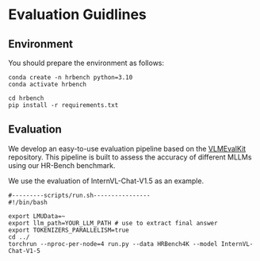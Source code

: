 # Evaluation Guidlines

## Environment

You should prepare the environment as follows:
```
conda create -n hrbench python=3.10
conda activate hrbench

cd hrbench
pip install -r requirements.txt
```

## Evaluation

We develop an easy-to-use evaluation pipeline based on the [VLMEvalKit](https://github.com/open-compass/VLMEvalKit) repository. This pipeline is built to assess the accuracy of different MLLMs using our HR-Bench benchmark.

We use the evaluation of InternVL-Chat-V1.5 as an example. 

```
#---------scripts/run.sh----------------
#!/bin/bash

export LMUData=~
export llm_path=YOUR_LLM_PATH # use to extract final answer
export TOKENIZERS_PARALLELISM=true
cd ../
torchrun --nproc-per-node=4 run.py --data HRBench4K --model InternVL-Chat-V1-5
```